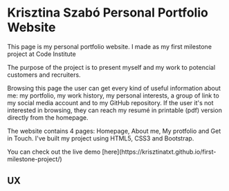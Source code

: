 <h1>Krisztina Szabó Personal Portfolio Website </h1>
<p> This page is my personal portfolio website. I made as my first milestone project at Code Institute </p>
<p>The purpose of the project is to present myself and my work to potencial customers and recruiters. </p>
<p>Browsing this page the user can get every kind of useful information about me: my portfolio, my work history, my personal interests, a group of link to my social media account and to my GitHub repository. If the user it's not interested in browsing, they can reach my resumé in printable (pdf) version directly from the homepage.  </p>
<p> The website contains 4 pages: Homepage, About me, My protfolio and Get in Touch. I've built my project using HTML5, CSS3 and Bootstrap.</p>
<p>You can check out the live demo [here](https://krisztinatxt.github.io/first-milestone-project/)</p>




<h2>UX</h2>


